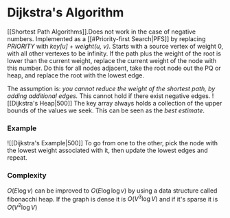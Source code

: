 # Dijkstra's Algorithm
[[Shortest Path Algorithms]].Does not work in the case of negative numbers. Implemented as a [[#Priority-first Search|PFS]] by replacing *PRIORITY* with *key[u] + weight(u, v)*.
Starts with a source vertex of weight 0, with all other vertexes to be infinity. If the path plus the weight of the root is lower than the current weight, replace the current weight of the node with this number. Do this for all nodes adjacent, take the root node out the PQ or heap, and replace the root with the lowest edge.

The assumption is: *you cannot reduce the weight of the shortest path, by adding additional edges.* This cannot hold if there exist negative edges.
![[Dijkstra's Heap|500]]
The key array always holds a collection of the upper bounds of the values we seek. This can be seen as the *best estimate*.

### Example
![[Dijkstra's Example|500]]
To go from one to the other, pick the node with the lowest weight associated with it, then update the lowest edges and repeat.
### Complexity
$O(E\log v)$ can be improved to $O(E\log\log v)$ by using a data structure called fibonacchi heap. If the graph is dense it is $O(V^3 \log V)$ and if it's sparse it is $O(V^2 \log V)$